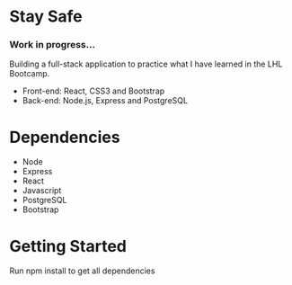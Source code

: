 # Stay Safe

### Work in progress...

Building a full-stack application to practice what I have learned in the LHL Bootcamp.

- Front-end: React, CSS3 and Bootstrap
- Back-end: Node.js, Express and PostgreSQL

# Dependencies

- Node
- Express
- React
- Javascript
- PostgreSQL
- Bootstrap

# Getting Started

Run npm install to get all dependencies
